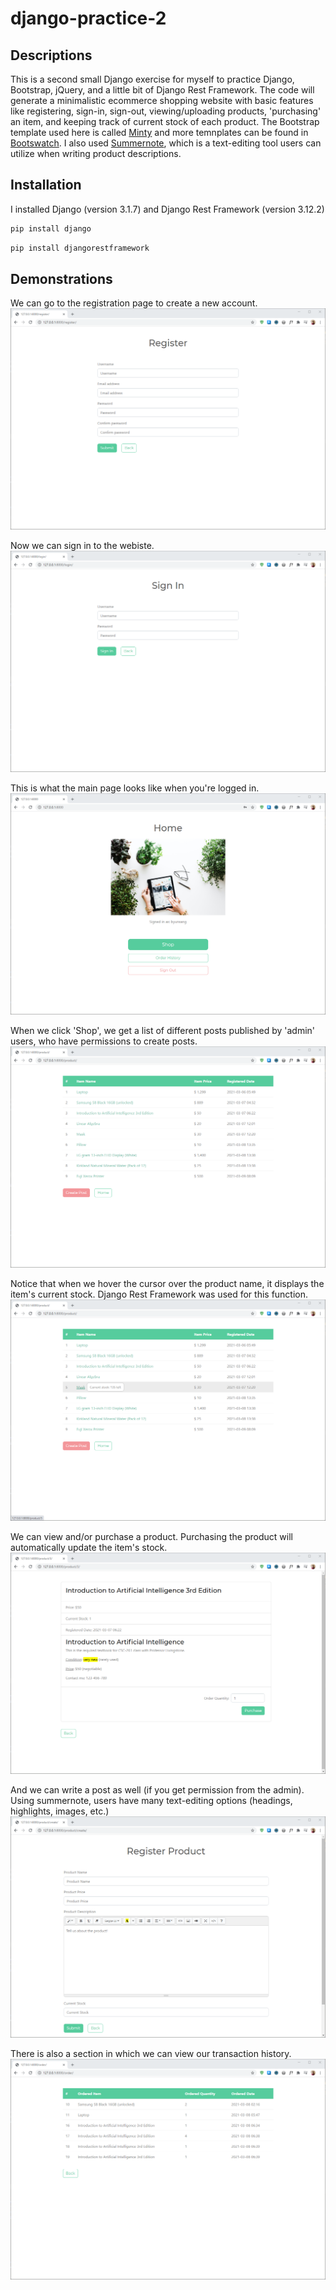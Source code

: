 # django-practice-2

## Descriptions

This is a second small Django exercise for myself to practice Django, Bootstrap, jQuery, and a little bit of Django Rest Framework. The code will generate a minimalistic ecommerce shopping website with basic features like registering, sign-in, sign-out, viewing/uploading products, 'purchasing' an item, and keeping track of current stock of each product. The Bootstrap template used here is called [Minty](https://bootswatch.com/minty/) and more temnplates can be found in [Bootswatch](https://bootswatch.com/). I also used [Summernote](https://summernote.org/), which is a text-editing tool users can utilize when writing product descriptions.

## Installation

I installed Django (version 3.1.7) and Django Rest Framework (version 3.12.2)

```bash
pip install django
```

```bash
pip install djangorestframework
```

## Demonstrations

We can go to the registration page to create a new account.
![](README_images/img_register.png)

Now we can sign in to the webiste.
![](README_images/img_signin.png)

This is what the main page looks like when you're logged in.
![](README_images/img_index.png)

When we click 'Shop', we get a list of different posts published by 'admin' users, who have permissions to create posts.
![](README_images/img_products.png)

Notice that when we hover the cursor over the product name, it displays the item's current stock. Django Rest Framework was used for this function.
![](README_images/img_mouseover.png)

We can view and/or purchase a product. Purchasing the product will automatically update the item's stock.
![](README_images/img_purchase.png)

And we can write a post as well (if you get permission from the admin). Using summernote, users have many text-editing options (headings, highlights, images, etc.)
![](README_images/img_register_product.png)

There is also a section in which we can view our transaction history.
![](README_images/img_order_history.png)
